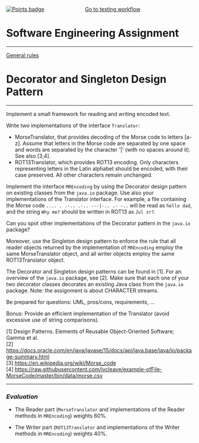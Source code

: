 [reslink]: https://github.com/sweng-plus/a7-res-sew22-s1086240_s1054335/actions/runs/3747357174
[worklink]: https://github.com/sweng-plus/a7-res-sew22-s1086240_s1054335/actions/workflows/classroom.yml
[![Points badge](.github/badges/points.svg)][reslink] &nbsp;&nbsp;&nbsp;&nbsp;&nbsp;&nbsp;&nbsp;&nbsp; &nbsp;&nbsp;&nbsp;&nbsp;&nbsp;&nbsp;&nbsp;&nbsp; &nbsp;&nbsp;&nbsp;&nbsp;&nbsp;&nbsp;&nbsp;&nbsp; [Go to testing workflow][worklink]

# Software Engineering Assignment
----------------------------------------------

[General rules](generalRules.md)


# Decorator and Singleton Design Pattern
----------------------------------------------------
Implement a small framework for reading and writing encoded text.

Write two implementations of the interface `Translator`:
- MorseTranslator, that provides decoding of the Morse code to letters [a-z]. Assume that letters in the Morse code are separated by one space and words are separated by the character '|' (with no spaces around it). See also [3,4].
- ROT13Translator, which provides ROT13 encoding. Only characters representing letters in the Latin alphabet should be encoded, with their case preserved. All other characters remain unchanged.

Implement the interface `MREncoding` by using the Decorator design pattern on existing classes from the `java.io` package. Use also your implementations of the Translator interface. 
For example, a file containing the Morse code ``.... . .-.. .-.. ---|-.. .- -..`` will be read as ``hello dad``, and the string ``Why me?`` should be written in ROT13 as ``Jul zr?``.

Can you spot other implementations of the Decorator pattern in the `java.io` package?

Moreover, use the Singleton design pattern to enforce the rule that all reader objects returned by the implementation of `MREncoding` employ the same MorseTranslator object, and all writer objects employ the same ROT13Translator object.

The Decorator and Singleton design patterns can be found in [1]. For an overview of the ``java.io`` package, see [2]. Make sure that each one of your two decorator classes decorates an existing Java class from the ``java.io`` package. Note: the assignment is about CHARACTER streams.


Be prepared for questions: UML, pros/cons, requirements, ...

Bonus: Provide an efficient implementation of the Translator (avoid excessive use of string comparisons). 

[1] Design Patterns. Elements of Reusable Object-Oriented Software; Gamma et al.  
[2] https://docs.oracle.com/en/java/javase/15/docs/api/java.base/java/io/package-summary.html  
[3] https://en.wikipedia.org/wiki/Morse_code  
[4] https://raw.githubusercontent.com/jvcleave/example-ofFile-MorseCode/master/bin/data/morse.csv  

------------------------------------------
### _Evaluation_

* The Reader part (`MorseTranslator` and implementations of the Reader methods in `MREncoding`) weights 60%.

* The Writer part (`ROT13Translator` and implementations of the Writer methods in `MREncoding`) weights 40%.
